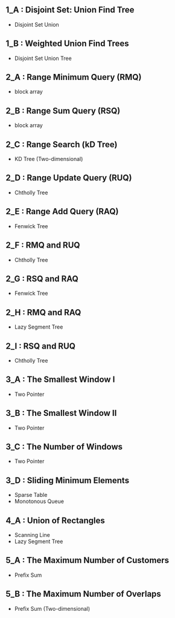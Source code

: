 ## 1_A : Disjoint Set: Union Find Tree
+ Disjoint Set Union

## 1_B : Weighted Union Find Trees
+ Disjoint Set Union Tree

## 2_A : Range Minimum Query (RMQ)
+ block array

## 2_B : Range Sum Query (RSQ)
+ block array

## 2_C : Range Search (kD Tree)
+ KD Tree (Two-dimensional)

## 2_D : Range Update Query (RUQ)
+ Chtholly Tree

## 2_E : Range Add Query (RAQ)
+ Fenwick Tree

## 2_F : RMQ and RUQ
+ Chtholly Tree

## 2_G : RSQ and RAQ
+ Fenwick Tree

## 2_H : RMQ and RAQ
+ Lazy Segment Tree

## 2_I : RSQ and RUQ
+ Chtholly Tree

## 3_A : The Smallest Window I
+ Two Pointer

## 3_B : The Smallest Window II
+ Two Pointer

## 3_C : The Number of Windows
+ Two Pointer

## 3_D : Sliding Minimum Elements
+ Sparse Table
+ Monotonous Queue

## 4_A : Union of Rectangles
+ Scanning Line
+ Lazy Segment Tree

## 5_A : The Maximum Number of Customers
+ Prefix Sum

## 5_B : The Maximum Number of Overlaps
+ Prefix Sum (Two-dimensional)
